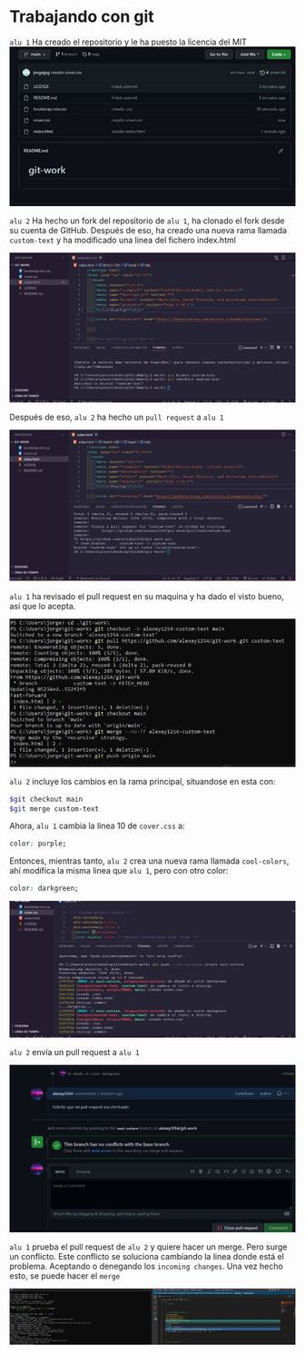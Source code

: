 # Trabajando con git

`alu 1` Ha creado el repositorio y le ha puesto la licencia del MIT
![Primera imagen jorge](img/jorge-1.jpeg)

`alu 2` Ha hecho un fork del repositorio de `alu 1`, ha clonado el fork desde su cuenta de GitHub. Después de eso, ha creado una nueva rama llamada `custom-text` y ha modificado una linea del fichero index.html

![primera imagen alex](img/alex-1.png)

Después de eso, `alu 2` ha hecho un `pull request` a `alu 1`

![segunda imagen alex](img/alex-2.png)

`alu 1` ha revisado el pull request en su maquina y ha dado el visto bueno, así que lo acepta.

![tercera imagen jorge](img/jorge-3.jpeg)

`alu 2` incluye los cambios en la rama principal, situandose en esta con:

```bash
$git checkout main
$git merge custom-text
```

Ahora, `alu 1` cambia la linea 10 de `cover.css` a:

```css
color: purple;
```

Entonces, mientras tanto, `alu 2` crea una nueva rama llamada `cool-colors`, ahí modifica la misma linea que `alu 1`, pero con otro color:

```css
color: darkgreen;
```

![cuarta imagen alex](img/alex-4.png)

`alu 2` envía un pull request a `alu 1`

![Quinta imagen alex](img/alex-5.png)

`alu 1` prueba el pull request de `alu 2` y quiere hacer un merge. Pero surge un conflicto. Este conflicto se soluciona cambiando la linea donde está el problema. Aceptando o denegando los `incoming changes`. Una vez hecho esto, se puede hacer el `merge`

![Conflicto](img/jorge-5.jpeg)
